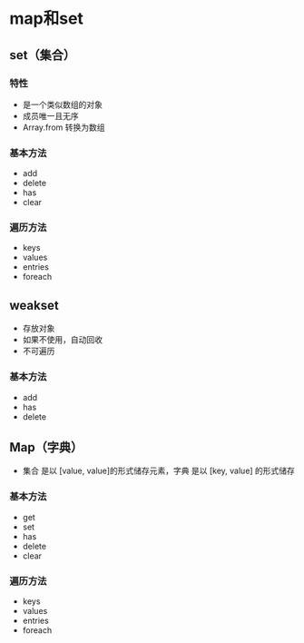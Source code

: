 # map和set
## set（集合）
### 特性
- 是一个类似数组的对象
- 成员唯一且无序
- Array.from 转换为数组
### 基本方法
- add
- delete
- has
- clear
### 遍历方法
- keys
- values
- entries
- foreach

## weakset
- 存放对象
- 如果不使用，自动回收
- 不可遍历
### 基本方法
- add
- has
- delete

## Map（字典）
- 集合 是以 [value, value]的形式储存元素，字典 是以 [key, value] 的形式储存
### 基本方法
- get
- set
- has
- delete
- clear
### 遍历方法
- keys
- values
- entries
- foreach

